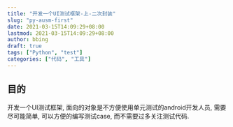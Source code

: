 ```yaml
---
title: "开发一个UI测试框架-上-二次封装"
slug: "py-ausm-first"
date: 2021-03-15T14:09:29+08:00
lastmod: 2021-03-15T14:09:29+08:00
author: bbing
draft: true
tags: ["Python", "test"]
categories: ["代码", "工具"]
---
```


## 目的

开发一个UI测试框架, 面向的对象是不方便使用单元测试的android开发人员, 需要尽可能简单, 可以方便的编写测试case, 而不需要过多关注测试代码.

